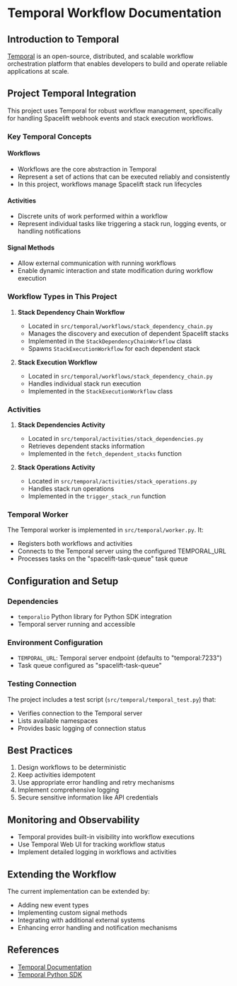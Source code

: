 # Temporal Workflow Documentation

## Introduction to Temporal

[Temporal](https://temporal.io) is an open-source, distributed, and scalable workflow orchestration platform that enables developers to build and operate reliable applications at scale.

## Project Temporal Integration

This project uses Temporal for robust workflow management, specifically for handling Spacelift webhook events and stack execution workflows.

### Key Temporal Concepts

#### Workflows
- Workflows are the core abstraction in Temporal
- Represent a set of actions that can be executed reliably and consistently
- In this project, workflows manage Spacelift stack run lifecycles

#### Activities
- Discrete units of work performed within a workflow
- Represent individual tasks like triggering a stack run, logging events, or handling notifications

#### Signal Methods
- Allow external communication with running workflows
- Enable dynamic interaction and state modification during workflow execution

### Workflow Types in This Project

1. **Stack Dependency Chain Workflow**
   - Located in `src/temporal/workflows/stack_dependency_chain.py`
   - Manages the discovery and execution of dependent Spacelift stacks
   - Implemented in the `StackDependencyChainWorkflow` class
   - Spawns `StackExecutionWorkflow` for each dependent stack

2. **Stack Execution Workflow**
   - Located in `src/temporal/workflows/stack_dependency_chain.py`
   - Handles individual stack run execution
   - Implemented in the `StackExecutionWorkflow` class

### Activities

1. **Stack Dependencies Activity**
   - Located in `src/temporal/activities/stack_dependencies.py`
   - Retrieves dependent stacks information
   - Implemented in the `fetch_dependent_stacks` function

2. **Stack Operations Activity**
   - Located in `src/temporal/activities/stack_operations.py`
   - Handles stack run operations
   - Implemented in the `trigger_stack_run` function

### Temporal Worker

The Temporal worker is implemented in `src/temporal/worker.py`. It:
- Registers both workflows and activities
- Connects to the Temporal server using the configured TEMPORAL_URL
- Processes tasks on the "spacelift-task-queue" task queue

## Configuration and Setup

### Dependencies
- `temporalio` Python library for Python SDK integration
- Temporal server running and accessible

### Environment Configuration
- `TEMPORAL_URL`: Temporal server endpoint (defaults to "temporal:7233")
- Task queue configured as "spacelift-task-queue"

### Testing Connection
The project includes a test script (`src/temporal/temporal_test.py`) that:
- Verifies connection to the Temporal server
- Lists available namespaces
- Provides basic logging of connection status

## Best Practices

1. Design workflows to be deterministic
2. Keep activities idempotent
3. Use appropriate error handling and retry mechanisms
4. Implement comprehensive logging
5. Secure sensitive information like API credentials

## Monitoring and Observability

- Temporal provides built-in visibility into workflow executions
- Use Temporal Web UI for tracking workflow status
- Implement detailed logging in workflows and activities

## Extending the Workflow

The current implementation can be extended by:
- Adding new event types
- Implementing custom signal methods
- Integrating with additional external systems
- Enhancing error handling and notification mechanisms

## References

- [Temporal Documentation](https://docs.temporal.io/)
- [Temporal Python SDK](https://github.com/temporalio/sdk-python)